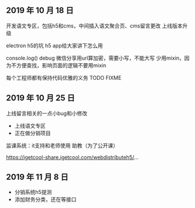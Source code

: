 ## 2019 年 10 月 18 日
开发语文专区，包括h5和cms，中间插入语文聚合页、cms留言更改
上线版本升级

electron
h5的坑
h5 app给大家讲下怎么用

console.log()
debug
微信分享用url算加密，需要小写，不能大写
少用mixin，因为不方便查找，影响页面的逻辑不要用mixin

每个工程师都有保持代码优雅的义务
TODO
FIXME

## 2019 年 10 月 25 日
上线留言相关的一点小bug和小修改
- 上线语文专区
- 正在做分销项目

监课系统：it支持和老师使用
助教（为了公开课）

https://igetcool-share.igetcool.com/webdistributeh5/...

## 2019 年 11 月 8 日
- 分销系统h5提测
- 添加财务分类，还在等接口

